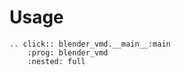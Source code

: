 # Usage

```{eval-rst}
.. click:: blender_vmd.__main__:main
    :prog: blender_vmd
    :nested: full
```
